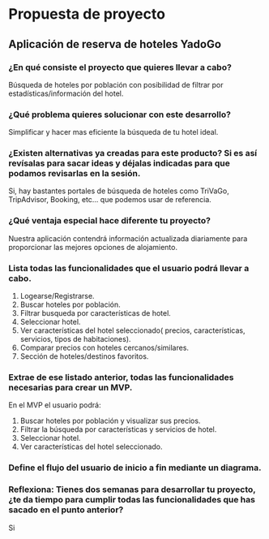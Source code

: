 # Propuesta de proyecto

## Aplicación de reserva de hoteles YadoGo

### ¿En qué consiste el proyecto que quieres llevar a cabo?

Búsqueda de hoteles por población con posibilidad de filtrar por estadísticas/información del hotel.

### ¿Qué problema quieres solucionar con este desarrollo?

Simplificar y hacer mas eficiente la búsqueda de tu hotel ideal.

### ¿Existen alternativas ya creadas para este producto? Si es así revísalas para sacar ideas y déjalas indicadas para que podamos revisarlas en la sesión.

Si, hay bastantes portales de búsqueda de hoteles como TriVaGo, TripAdvisor, Booking, etc... que podemos usar de referencia.

### ¿Qué ventaja especial hace diferente tu proyecto?

Nuestra aplicación contendrá información actualizada diariamente para proporcionar las mejores opciones de alojamiento.

### Lista todas las funcionalidades que el usuario podrá llevar a cabo.

1. Logearse/Registrarse.
2. Buscar hoteles por población.
3. Filtrar busqueda por características de hotel.
4. Seleccionar hotel.
5. Ver características del hotel seleccionado( precios, características, servicios, tipos de habitaciones).
6. Comparar precios con hoteles cercanos/similares.
7. Sección de hoteles/destinos favoritos.

### Extrae de ese listado anterior, todas las funcionalidades necesarias para crear un MVP.

En el MVP el usuario podrá:

1. Buscar hoteles por población y visualizar sus precios.
2. Filtrar la búsqueda por características y servicios de hotel.
3. Seleccionar hotel.
4. Ver características del hotel seleccionado.

### Define el flujo del usuario de inicio a fin mediante un diagrama.

### Reflexiona: Tienes dos semanas para desarrollar tu proyecto, ¿te da tiempo para cumplir todas las funcionalidades que has sacado en el punto anterior?

Si
